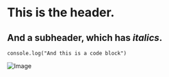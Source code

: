 # This is the header.
## And a subheader, which has *italics*.

`console.log("And this is a code block")`

![Image](https://upload.wikimedia.org/wikipedia/commons/thumb/6/6f/Mychtar_and_his_Snowdog.jpg/435px-Mychtar_and_his_Snowdog.jpg)